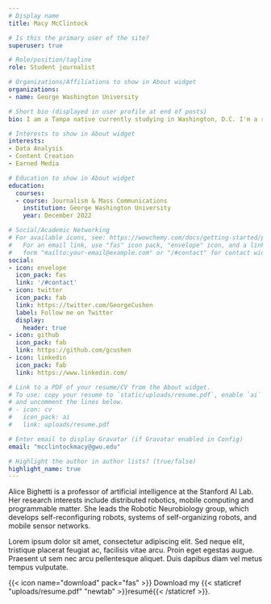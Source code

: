 ```yaml
---
# Display name
title: Macy McClintock

# Is this the primary user of the site?
superuser: true

# Role/position/tagline
role: Student journalist

# Organizations/Affiliations to show in About widget
organizations:
- name: George Washington University

# Short bio (displayed in user profile at end of posts)
bio: I am a Tampa native currently studying in Washington, D.C. I'm a rising senior in the School of Media and Public Affairs at George Washington University, majoring in journalism as a journalism major with minors in public policy and sustainability in the School of Media and Public Affairs at George Washington University. I have freelanced as a professional journalist for years and am now pursuing opportunities in strategic communications and digital strategy. I have experience interning for several marketing and public relations departments. My portfolio includes various writing and marketing samples to reflect my experience and my passion for this industry.

# Interests to show in About widget
interests:
- Data Analysis
- Content Creation
- Earned Media 

# Education to show in About widget
education: 
  courses:
  - course: Journalism & Mass Communications
    institution: George Washington University
    year: December 2022

# Social/Academic Networking
# For available icons, see: https://wowchemy.com/docs/getting-started/page-builder/#icons
#   For an email link, use "fas" icon pack, "envelope" icon, and a link in the
#   form "mailto:your-email@example.com" or "/#contact" for contact widget.
social:
- icon: envelope
  icon_pack: fas
  link: '/#contact'
- icon: twitter
  icon_pack: fab
  link: https://twitter.com/GeorgeCushen
  label: Follow me on Twitter
  display:
    header: true
- icon: github
  icon_pack: fab
  link: https://github.com/gcushen
- icon: linkedin
  icon_pack: fab
  link: https://www.linkedin.com/

# Link to a PDF of your resume/CV from the About widget.
# To use: copy your resume to `static/uploads/resume.pdf`, enable `ai` icons in `params.toml`,
# and uncomment the lines below.
# - icon: cv
#   icon_pack: ai
#   link: uploads/resume.pdf

# Enter email to display Gravatar (if Gravatar enabled in Config)
email: "mcclintockmacy@gwu.edu"

# Highlight the author in author lists? (true/false)
highlight_name: true
---
```


Alice Bighetti is a professor of artificial intelligence at the Stanford AI Lab. Her research interests include distributed robotics, mobile computing and programmable matter. She leads the Robotic Neurobiology group, which develops self-reconfiguring robots, systems of self-organizing robots, and mobile sensor networks.

Lorem ipsum dolor sit amet, consectetur adipiscing elit. Sed neque elit, tristique placerat feugiat ac, facilisis vitae arcu. Proin eget egestas augue. Praesent ut sem nec arcu pellentesque aliquet. Duis dapibus diam vel metus tempus vulputate.

{{< icon name="download" pack="fas" >}} Download my {{< staticref "uploads/resume.pdf" "newtab" >}}resumé{{< /staticref >}}.
